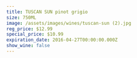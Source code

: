 ```yaml
---
title: TUSCAN SUN pinot grigio
size: 750ML
image: /assets/images/wines/tuscan-sun (2).jpg
reg_price: $12.99
special_price: $10.99
expiration_date: 2016-04-27T00:00:00.000Z
show_wine: false
---
```



